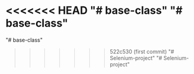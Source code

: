 <<<<<<< HEAD
"# base-class" 
"# base-class" 
=======
"# base-class" 
>>>>>>> 522c530 (first commit)
"# Selenium-project" 
"# Selenium-project" 
